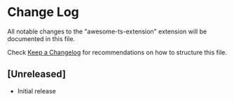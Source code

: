 # Change Log

All notable changes to the "awesome-ts-extension" extension will be documented in this file.

Check [Keep a Changelog](http://keepachangelog.com/) for recommendations on how to structure this file.

## [Unreleased]

- Initial release